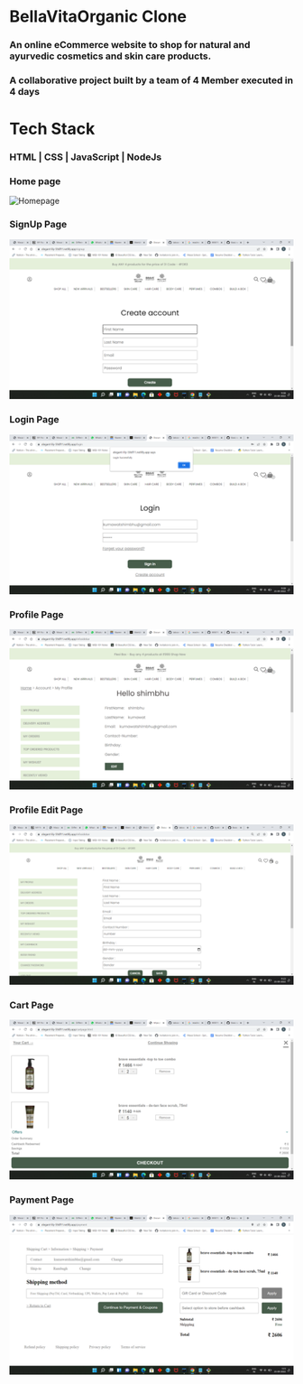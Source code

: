 # BellaVitaOrganic Clone 
### An online eCommerce website to shop for natural and ayurvedic cosmetics and skin care products.
### A collaborative project built by a team of 4 Member executed in 4 days
# Tech Stack 
### HTML | CSS | JavaScript | NodeJs
### Home page
![Homepage](https://github.com/vivekraj21/WEB19_CONSTRUCT_WEEK_1/blob/main/Images/Screenshot%20(198).png)
### SignUp Page
![](https://github.com/Shimbhu77/boAt-Clone/blob/main/Images/Screenshot%20(357).png)
### Login Page
![](https://github.com/Shimbhu77/boAt-Clone/blob/main/Images/Screenshot%20(358).png)
### Profile Page
![](https://github.com/Shimbhu77/boAt-Clone/blob/main/Images/Screenshot%20(359).png)
### Profile Edit Page
![](https://github.com/Shimbhu77/boAt-Clone/blob/main/Images/Screenshot%20(364).png)
### Cart Page
![](https://github.com/Shimbhu77/boAt-Clone/blob/main/Images/Screenshot%20(362).png)
### Payment Page
![](https://github.com/Shimbhu77/boAt-Clone/blob/main/Images/Screenshot%20(363).png)
